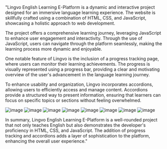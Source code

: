 "Lingvo English Learning E-Platform is a dynamic and interactive project designed for an immersive language learning experience. The website is skillfully crafted using a combination of HTML, CSS, and JavaScript, showcasing a holistic approach to web development.

The project offers a comprehensive learning journey, leveraging JavaScript to enhance user engagement and interactivity. Through the use of JavaScript, users can navigate through the platform seamlessly, making the learning process more dynamic and enjoyable.

One notable feature of Lingvo is the inclusion of a progress tracking page, where users can monitor their learning achievements. The progress is visually represented using a progress bar, providing a clear and motivating overview of the user's advancement in the language learning journey.

To enhance usability and organization, Lingvo incorporates accordions, allowing users to efficiently access and manage content. Accordions provide a structured way to present information, ensuring that learners can focus on specific topics or sections without feeling overwhelmed.

![image](https://github.com/Revanth-Raju/E-learning/assets/149313258/0670f941-e1dd-4975-abe5-536de751dbb2)
![image](https://github.com/Revanth-Raju/E-learning/assets/149313258/3c891695-cc1a-41cc-8b9e-b99a0042ce11)
![image](https://github.com/Revanth-Raju/E-learning/assets/149313258/3435a5b1-bc8b-4f87-91a2-94e1ca8c1a71)
![image](https://github.com/Revanth-Raju/E-learning/assets/149313258/add64549-7a3d-481b-95ae-9bc66fb3f5ec)
![image](https://github.com/Revanth-Raju/E-learning/assets/149313258/a8128a4e-1d70-434d-83ce-62f7d562f32f)
![image](https://github.com/Revanth-Raju/E-learning/assets/149313258/f564ceba-4e2a-4c9d-9aec-c9730b571b2a)
![image](https://github.com/Revanth-Raju/E-learning/assets/149313258/1df13818-c740-475d-bc70-e81941ff667e)
![image](https://github.com/Revanth-Raju/E-learning/assets/149313258/56fa9c26-bd5d-49e1-829b-c5df8ea77516)

In summary, Lingvo English Learning E-Platform is a well-rounded project that not only teaches English but also demonstrates the developer's proficiency in HTML, CSS, and JavaScript. The addition of progress tracking and accordions adds a layer of sophistication to the platform, enhancing the overall user experience."
